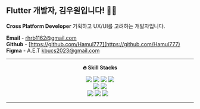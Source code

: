 ## Flutter 개발자, 김우원입니다! 🙌🏻
**Cross Platform Developer** 기획하고 UX/UI를 고려하는 개발자입니다.

**Email** - rhrb1162@gmail.com <br>
**Github** - [https://github.com/Hamul777](https://github.com/Hamul777) <br>
**Figma** - A.E.T kbucs2023@gmail.com <br>

---
<p align="center">
   <Strong>🔥 Skill Stacks</Strong>
</p>
<p align="center">
<img src="https://img.shields.io/badge/ C++-00599C?style=flat-square&logo=cplusplus&logoColor=white"/> </t>
<img src="https://img.shields.io/badge/ Flutter-02569B?style=flat-square&logo=Flutter&logoColor=white"/> </t>
<img src="https://img.shields.io/badge/ Python-3776AB?style=flat-square&logo=Python&logoColor=white"/> </t>
<img src="https://img.shields.io/badge/ Java-000000?style=flat-square&logo=OpenJDK&logoColor=white"/> </t> <br>
<img src="https://img.shields.io/badge/ Anaconda-44A833?style=flat-square&logo=Anaconda&logoColor=white"/> </t>
<img src="https://img.shields.io/badge/ Androidstudio-3DDC84?style=flat-square&logo=androidstudio&logoColor=white"/> </t> <br>
<img src="https://img.shields.io/badge/ Notion-000000?style=flat-square&logo=notion&logoColor=white"/> </t>
<img src="https://img.shields.io/badge/ Github-181717?style=flat-square&logo=github&logoColor=white"/> </t>
<img src="https://img.shields.io/badge/ Figma-F24E1E?style=flat-square&logo=Figma&logoColor=white"/> </t>  
</p>

---
